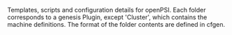 Templates, scripts and configuration details for openPSI.
Each folder corresponds to a genesis Plugin, except 'Cluster', which contains the machine definitions.
The format of the folder contents are defined in cfgen.
